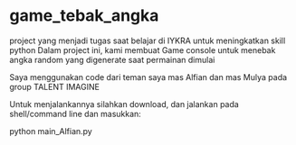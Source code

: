 # game_tebak_angka
project yang menjadi tugas saat belajar di IYKRA untuk meningkatkan skill python
Dalam project ini, kami membuat Game console untuk menebak angka random yang digenerate saat permainan dimulai

Saya menggunakan code dari teman saya mas Alfian dan mas Mulya pada group TALENT IMAGINE

Untuk menjalankannya silahkan download, dan jalankan pada shell/command line dan masukkan:

python main_Alfian.py
